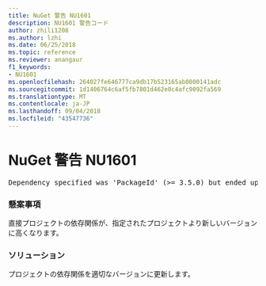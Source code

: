 ```yaml
---
title: NuGet 警告 NU1601
description: NU1601 警告コード
author: zhili1208
ms.author: lzhi
ms.date: 06/25/2018
ms.topic: reference
ms.reviewer: anangaur
f1_keywords:
- NU1601
ms.openlocfilehash: 264027fe646777ca9db17b523165ab0800141adc
ms.sourcegitcommit: 1d1406764c6af5fb7801d462e0c4afc9092fa569
ms.translationtype: MT
ms.contentlocale: ja-JP
ms.lasthandoff: 09/04/2018
ms.locfileid: "43547736"
---
```

# <a name="nuget-warning-nu1601"></a>NuGet 警告 NU1601

<pre>Dependency specified was 'PackageId' (>= 3.5.0) but ended up with 'PackageId' 4.0.0.</pre>

### <a name="issue"></a>懸案事項
直接プロジェクトの依存関係が、指定されたプロジェクトより新しいバージョンに高くなります。

### <a name="solution"></a>ソリューション
プロジェクトの依存関係を適切なバージョンに更新します。
